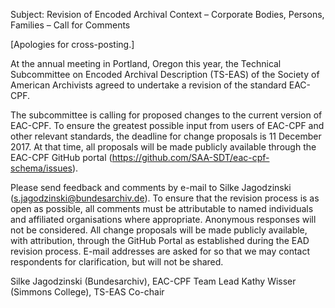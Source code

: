 Subject: Revision of Encoded Archival Context – Corporate Bodies, Persons, Families – Call for Comments

[Apologies for cross-posting.]

At the annual meeting in Portland, Oregon this year, the Technical Subcommittee on Encoded Archival Description (TS-EAS) of the Society of American Archivists agreed to undertake a revision of the standard EAC-CPF.

The subcommittee is calling for proposed changes to the current version of EAC-CPF. To ensure the greatest possible input from users of EAC-CPF and other relevant standards, the deadline for change proposals is 11 December 2017. At that time, all proposals will be made publicly available through the EAC-CPF GitHub portal (https://github.com/SAA-SDT/eac-cpf-schema/issues). 

Please send feedback and comments by e-mail to Silke Jagodzinski (s.jagodzinski@bundesarchiv.de). To ensure that the revision process is as open as possible, all comments must be attributable to named individuals and affiliated organisations where appropriate. Anonymous responses will not be considered. All change proposals will be made publicly available, with attribution, through the GitHub Portal as established during the EAD revision process. E-mail addresses are asked for so that we may contact respondents for clarification, but will not be shared.

Silke Jagodzinski (Bundesarchiv), EAC-CPF Team Lead
Kathy Wisser (Simmons College), TS-EAS Co-chair
